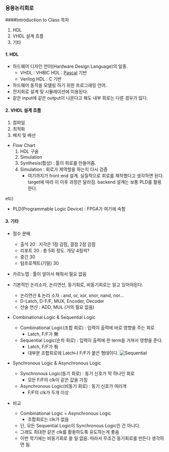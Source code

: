 ### 응용논리회로
####Introduction to Class
목차
1. HDL
2. VHDL 설계 흐름
3. 기타


#### 1. HDL
- 하드웨어 디자인 언어(Hardware Design Language)의 일종.
  - VHDL : VHBIC HDL : [Pascal](https://gorm.tistory.com/299) 기반
  - Verilog HDL : C 기반
- 하드웨어 동작을 모델링 하기 위한 프로그래밍 언어.
- 전지회로 설계 및 시뮬레이션에 이용된다.
- 같은 input에 같은 output이 나온다고 해도 내부 회로는 다른 경우가 많다.

#### 2. VHDL 설계 흐름
1. 컴파일
2. 최적화
3. 배치 및 배선

- Flow Chart
  1. HDL 구술
  2. Simulation
  3. Synthesis(합성) : 툴이 회로를 만들어줌.
  4. Simulation : 회로가 제역할을 하는지 다시 검증
      - 여기까지가 front end 설계. 실질적으로 회로를 제작했다고 생각하면 된다. target에 따라 이 이후 과정은 달라짐. backend 설계는 보통 PLD를 활용한다.

etc)
- PLD(Programmable Logic Device) : FPGA가 여기에 속함


#### 3. 기타
- 점수 분배
    - 출석 20 : 지각은 1점 감점, 결점 2점 감점
    - 리포트 20 : 총 5회 정도. 개당 4점씩?
    - 중간 30 
    - 텀프로젝트(기말) 30

- 카르노맵 : 툴이 알아서 해줘서 필요 없음

- 기본적인 논리소자, 논리연산, 동기회로, 비동기회로는 알고 있어야된다.
  - 논리연산 & 논리 소자 : and, or, xor, xnor, nand, nor...
  - D-Latch, D-F/F, MUX, Encoder, Decoder
  - 산술 연산 : ADD, MUL (거의 필요 없음)

- Combinational Logic & Sequential Logic
  - Combinational Logic(조합 회로) : 입력이 출력에 바로 영향을 주는 회로
    - Latch, F/F가 無
  - Sequential Logic(순차 회로) : 입력이 출력에 한 term을 거쳐서 영향을 준다.
    - Latch, F/F가 有
    - 대부분 조합회로에 Latch나 F/F가 붙은 형태이다.
    ![Sequential](https://www.electronics-tutorials.ws/sequential/seq4.gif)

- Synchronous Logic & Asynchronous Logic
  - Synchronous Logic(동기 회로) : 동기 신호가 딱 하나인 회로
    - 모든 F/F의 clk이 같은 값을 가짐 
  - Asynchronous Logic(비동기 회로) : 동기 신호가 여러개
    - F/F의 clk가 두개 이상
- 비교
  - Combinational Logic = Asynchronous Logic
    - 조합회로는 clk가 없음
  - 단, 모든 Sequential Logic이 Synchronous Logic인 건 아니다.
  - 그래도 최대한 같은 clk를 활용하도록 유도하는게 좋음
  - 이번 학기에는 비동기회로 쓸 일 없음. 따라서 무조건 동기회로를 만든다 생각하면 됨.